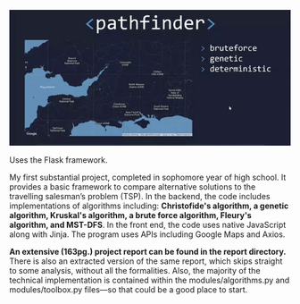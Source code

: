 ![](https://github.com/2-ring/pathfinder/blob/main/other/pathfinder-demo.gif)

Uses the Flask framework.

My first substantial project, completed in sophomore year of high school. It provides a basic framework to compare alternative solutions to the travelling salesman’s problem (TSP). In the backend, the code includes implementations of algorithms including: **Christofide's algorithm, a genetic algorithm, Kruskal's algorithm, a brute force algorithm, Fleury's algorithm, and MST-DFS**. In the front end, the code uses native JavaScript along with Jinja. The program uses APIs including Google Maps and Axios.

**An extensive (163pg.) project report can be found in the report directory.** There is also an extracted version of the same report, which skips straight to some analysis, without all the formalities. Also, the majority of the technical implementation is contained within the modules/algorithms.py and modules/toolbox.py files—so that could be a good place to start.
